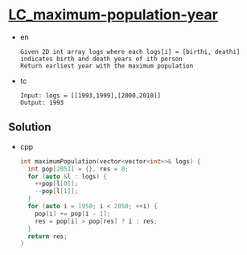 # [LC_maximum-population-year](https://leetcode.com/problems/maximum-population-year)

* en

  ```en
  Given 2D int array logs where each logs[i] = [birthi, deathi] indicates birth and death years of ith person
  Return earliest year with the maximum population
  ```

* tc

  ```tc
  Input: logs = [[1993,1999],[2000,2010]]
  Output: 1993
  ```

## Solution

* cpp

  ```cpp
  int maximumPopulation(vector<vector<int>>& logs) {
    int pop[2051] = {}, res = 0;
    for (auto &l : logs) {
      ++pop[l[0]];
      --pop[l[1]];
    }
    for (auto i = 1950; i < 2050; ++i) {
      pop[i] += pop[i - 1];
      res = pop[i] > pop[res] ? i : res;
    }
    return res;
  }
  ```
